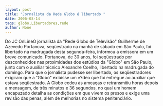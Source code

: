 ```yaml
---
layout: post
title: "Jornalista da Rede Globo é libertado "
date: 2006-08-14
tags: globo,Libertadores,rede
author: None
---
```

Do JC OnLineO jornalista da \"Rede Globo de Televisão\" Guilherme de Azevedo Portanova, seqüestrado na manhã de sábado em São Paulo, foi libertado na madrugada desta segunda-feira, informou a emissora em um breve comunicado.
Portanova, de 30 anos, foi seqüestrado por desconhecidos nas proximidades dos estúdios da \"Globo\" em São Paulo, junto com o auxiliar técnico Alexandre Coelho, libertado na madrugada do domingo.
Para que o jornalista pudesse ser libertado, os seqüestradores exigiram que a \"Globo\" exibisse um v?deo que foi entregue ao auxiliar que estava seqüestrado.
A Globo cedeu às ameaças e retransmitiu horas depois a mensagem, de três minutos e 36 segundos, no qual um homem encapuzado detalha as condições em que vivem os presos e exige uma revisão das penas, além de melhorias no sistema penitenciário. 
&nbsp; 